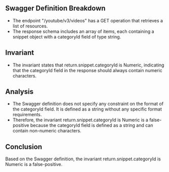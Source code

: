 ## Swagger Definition Breakdown
- The endpoint "/youtube/v3/videos" has a GET operation that retrieves a list of resources.
- The response schema includes an array of items, each containing a snippet object with a categoryId field of type string.

## Invariant
- The invariant states that return.snippet.categoryId is Numeric, indicating that the categoryId field in the response should always contain numeric characters.

## Analysis
- The Swagger definition does not specify any constraint on the format of the categoryId field. It is defined as a string without any specific format requirements.
- Therefore, the invariant return.snippet.categoryId is Numeric is a false-positive because the categoryId field is defined as a string and can contain non-numeric characters.

## Conclusion
Based on the Swagger definition, the invariant return.snippet.categoryId is Numeric is a false-positive.
